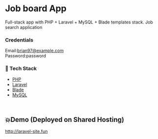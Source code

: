 # Job board App

Full-stack app with PHP + Laravel + MySQL + Blade templates stack. Job search application

### Credentials
Email:brian97@example.com <br />
Password:password


### :space_invader: Tech Stack

  
  <ul>
    <li><a href="#/">PHP</a></li>
    <li><a href="#/">Laravel</a></li>
    <li><a href="#">Blade</a></li>
    <li><a href="#">MySQL</a></li>
  </ul>

<br />

## 💥Demo (Deployed on Shared Hosting)
http://laravel-site.fun
